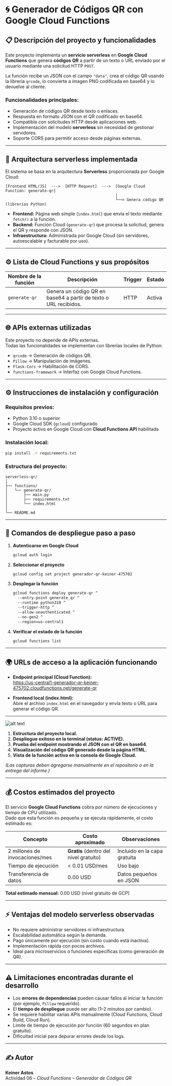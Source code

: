 
# 🌀 Generador de Códigos QR con Google Cloud Functions

## 📋 Descripción del proyecto y funcionalidades

Este proyecto implementa un **servicio serverless** en **Google Cloud Functions** que genera **códigos QR** a partir de un texto o URL enviado por el usuario mediante una solicitud HTTP `POST`.

La función recibe un JSON con el campo `"data"`, crea el código QR usando la librería `qrcode`, lo convierte a imagen PNG codificada en base64 y lo devuelve al cliente.

### Funcionalidades principales:
- Generación de códigos QR desde texto o enlaces.  
- Respuesta en formato JSON con el QR codificado en base64.  
- Compatible con solicitudes HTTP desde aplicaciones web.  
- Implementación del modelo **serverless** sin necesidad de gestionar servidores.  
- Soporte CORS para permitir acceso desde páginas externas.  

---

## 🧱 Arquitectura serverless implementada

El sistema se basa en la arquitectura **Serverless** proporcionada por Google Cloud:

```
[Frontend HTML/JS]  --->  [HTTP Request]  --->  [Google Cloud Function: generate-qr]
                                                |
                                                └──> Genera código QR (librerías Python)
```

- **Frontend:** Página web simple (`index.html`) que envía el texto mediante `fetch()` a la función.  
- **Backend:** Función Cloud (`generate-qr`) que procesa la solicitud, genera el QR y responde con JSON.  
- **Infraestructura:** Administrada por Google Cloud (sin servidores, autoescalable y facturable por uso).  

---

## ⚙️ Lista de Cloud Functions y sus propósitos

| Nombre de la función | Descripción | Trigger | Estado |
|----------------------|-------------|----------|---------|
| `generate-qr` | Genera un código QR en base64 a partir de texto o URL recibidos. | HTTP | Activa |

---

## 🌐 APIs externas utilizadas

Este proyecto no depende de APIs externas.  
Todas las funcionalidades se implementan con librerías locales de Python:  
- `qrcode` → Generación de códigos QR.  
- `Pillow` → Manipulación de imágenes.  
- `Flask-Cors` → Habilitación de CORS.  
- `functions-framework` → Interfaz con Google Cloud Functions.  

---

## ⚙️ Instrucciones de instalación y configuración

### Requisitos previos:
- Python 3.10 o superior  
- Google Cloud SDK (`gcloud`) configurado  
- Proyecto activo en Google Cloud con **Cloud Functions API** habilitada  

### Instalación local:
```bash
pip install -r requirements.txt
```

### Estructura del proyecto:
```
serverless-qr/
│
├── functions/
│   └── generate-qr/
│       ├── main.py
│       ├── requirements.txt
│       └── index.html
│
└── README.md
```

---

## 🚀 Comandos de despliegue paso a paso

1. **Autenticarse en Google Cloud**
   ```bash
   gcloud auth login
   ```

2. **Seleccionar el proyecto**
   ```bash
   gcloud config set project generador-qr-keiner-475702
   ```

3. **Desplegar la función**
   ```bash
   gcloud functions deploy generate-qr ^
     --entry-point generate_qr ^
     --runtime python310 ^
     --trigger-http ^
     --allow-unauthenticated ^
     --no-gen2 ^
     --region=us-central1
   ```

4. **Verificar el estado de la función**
   ```bash
   gcloud functions list
   ```

---

## 🌍 URLs de acceso a la aplicación funcionando

- **Endpoint principal (Cloud Function):**  
  https://us-central1-generador-qr-keiner-475702.cloudfunctions.net/generate-qr  

- **Frontend local (index.html):**  
  Abre el archivo `index.html` en el navegador y envía texto o URL para generar el código QR.

---
![alt text](image.png)

1. **Estructura del proyecto local.**  
2. **Despliegue exitoso en la terminal (status: ACTIVE).**  
3. **Prueba del endpoint mostrando el JSON con el QR en base64.**  
4. **Visualización del código QR generado desde la página HTML.**  
5. **Vista de la función activa en la consola de Google Cloud.**  

*(Las capturas deben agregarse manualmente en el repositorio o en la entrega del informe.)*

---

## 💰 Costos estimados del proyecto

El servicio **Google Cloud Functions** cobra por número de ejecuciones y tiempo de CPU utilizado.  
Dado que esta función es pequeña y se ejecuta rápidamente, el costo estimado es:

| Concepto | Costo aproximado | Observaciones |
|-----------|------------------|---------------|
| 2 millones de invocaciones/mes | **Gratis** (dentro del nivel gratuito) | Incluido en la capa gratuita |
| Tiempo de ejecución | < 0.01 USD/mes | Uso bajo |
| Transferencia de datos | 0.00 USD | Datos pequeños en JSON |

**Total estimado mensual:** 0.00 USD (nivel gratuito de GCP)

---

## ⚡ Ventajas del modelo serverless observadas

- No requiere administrar servidores ni infraestructura.  
- Escalabilidad automática según la demanda.  
- Pago únicamente por ejecución (sin costo cuando está inactiva).  
- Implementación rápida con pocos archivos.  
- Ideal para microservicios o funciones específicas (como generación de QR).  

---

## ⚠️ Limitaciones encontradas durante el desarrollo

- Los **errores de dependencias** pueden causar fallos al iniciar la función (por ejemplo, `Pillow` requerido).  
- El **tiempo de despliegue** puede ser alto (1–2 minutos por cambio).  
- Se requiere habilitar varias APIs manualmente (Cloud Functions, Cloud Build, Cloud Run).  
- Límite de tiempo de ejecución por función (60 segundos en plan gratuito).  
- Dificultad inicial para depurar errores desde los logs.  

---

## ✍️ Autor

**Keiner Astos**  
Actividad 06 – *Cloud Functions – Generador de Códigos QR*  
